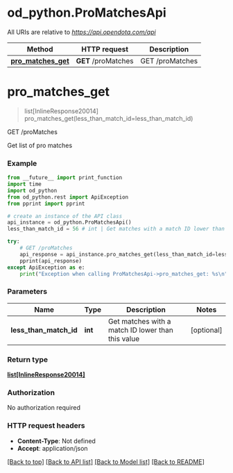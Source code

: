 # od_python.ProMatchesApi

All URIs are relative to *https://api.opendota.com/api*

Method | HTTP request | Description
------------- | ------------- | -------------
[**pro_matches_get**](ProMatchesApi.md#pro_matches_get) | **GET** /proMatches | GET /proMatches


# **pro_matches_get**
> list[InlineResponse20014] pro_matches_get(less_than_match_id=less_than_match_id)

GET /proMatches

Get list of pro matches

### Example 
```python
from __future__ import print_function
import time
import od_python
from od_python.rest import ApiException
from pprint import pprint

# create an instance of the API class
api_instance = od_python.ProMatchesApi()
less_than_match_id = 56 # int | Get matches with a match ID lower than this value (optional)

try: 
    # GET /proMatches
    api_response = api_instance.pro_matches_get(less_than_match_id=less_than_match_id)
    pprint(api_response)
except ApiException as e:
    print("Exception when calling ProMatchesApi->pro_matches_get: %s\n" % e)
```

### Parameters

Name | Type | Description  | Notes
------------- | ------------- | ------------- | -------------
 **less_than_match_id** | **int**| Get matches with a match ID lower than this value | [optional] 

### Return type

[**list[InlineResponse20014]**](InlineResponse20014.md)

### Authorization

No authorization required

### HTTP request headers

 - **Content-Type**: Not defined
 - **Accept**: application/json

[[Back to top]](#) [[Back to API list]](../README.md#documentation-for-api-endpoints) [[Back to Model list]](../README.md#documentation-for-models) [[Back to README]](../README.md)

